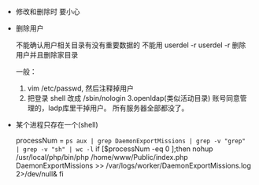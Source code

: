 

* 修改和删除时 要小心

* 删除用户
    
    
    不能确认用户相关目录有没有重要数据的 不能用 userdel -r 
    userdel -r 删除用户并且删除家目录
    
    一般：
    1. vim /etc/passwd, 然后注释掉用户
    2. 把登录 shell 改成 /sbin/nologin
    3.openldap(类似活动目录) 账号同意管理的，ladp库里干掉用户。
        所有服务器全部都没了。
        
        

* 某个进程只存在一个(shell)


    processNum = `ps aux | grep DaemonExportMissions | grep -v "grep" | grep -v "sh" | wc -l`
    if [$processNum -eq 0 ];then
        nohup /usr/local/php/bin/php /home/www/Public/index.php DaemonExportMissions >> /var/logs/worker/DaemonExportMissions.log 2>/dev/null&
    fi 
    
    
    
